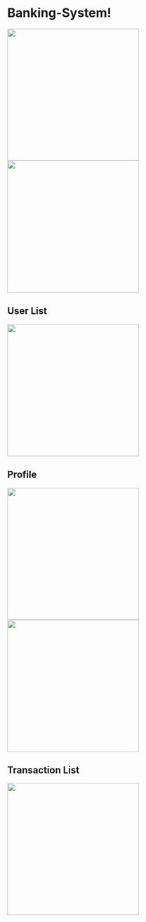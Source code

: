 # Banking-System!

<img src="https://user-images.githubusercontent.com/43718012/141608418-0ac17e23-30e5-49bb-af84-c24e914af8f4.jpg" width="300"> <img src="https://user-images.githubusercontent.com/43718012/141608473-94879c95-807b-4112-a30c-9ea00ddba1ae.jpg" width="300">
<h2>User List</h2>
<img src="https://user-images.githubusercontent.com/43718012/141608395-50b50eb9-62c7-4508-a860-a4d144d7b311.jpg" width="300">
<h2>Profile</h2>
<img src="https://user-images.githubusercontent.com/43718012/141608400-7860a364-57b3-4c7f-8a7a-a910be0fbecc.jpg" width="300">
<img src="https://user-images.githubusercontent.com/43718012/141608412-79d346f4-8955-4cb1-9aaf-3705ab63da78.jpg" width="300">
<h2>Transaction List</h2>
<img src="https://user-images.githubusercontent.com/43718012/141608415-c7cbf2c9-0f21-44e5-883a-6d66bb2bb43d.jpg" width="300">

